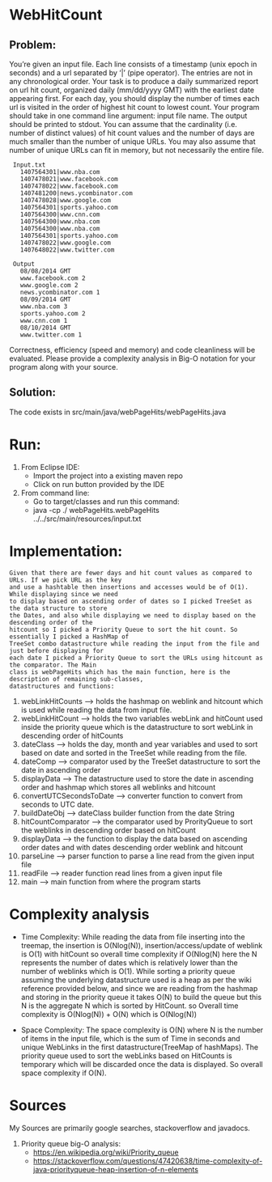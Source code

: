 # WebHitCount

 ## Problem: 
 You’re given an input file. Each line consists of a timestamp (unix epoch in seconds) and a url separated by ‘|’ (pipe operator). The entries are not in any chronological order.  Your task is to produce a daily summarized report on url hit count, organized daily (mm/dd/yyyy GMT) with the earliest date appearing first. For each day, you should display the number of times each url is visited in the order of highest hit count to lowest count. Your program should take in one command line argument: input file name. The output should be printed to stdout. You can assume that the cardinality (i.e. number of distinct values) of hit count values and the number of days are much smaller than the number of unique URLs. You may also assume that number of unique URLs can fit in memory, but not necessarily the entire file.
 
```
 Input.txt
   1407564301|www.nba.com
   1407478021|www.facebook.com
   1407478022|www.facebook.com
   1407481200|news.ycombinator.com
   1407478028|www.google.com
   1407564301|sports.yahoo.com
   1407564300|www.cnn.com
   1407564300|www.nba.com
   1407564300|www.nba.com
   1407564301|sports.yahoo.com
   1407478022|www.google.com
   1407648022|www.twitter.com
```

``` 
 Output
   08/08/2014 GMT
   www.facebook.com 2
   www.google.com 2
   news.ycombinator.com 1
   08/09/2014 GMT
   www.nba.com 3
   sports.yahoo.com 2
   www.cnn.com 1
   08/10/2014 GMT
   www.twitter.com 1
```
 
 Correctness, efficiency (speed and memory) and code cleanliness will be evaluated. 
 Please provide a complexity analysis in Big-O notation for your program along with your source. 

 ## Solution:
 The code exists in src/main/java/webPageHits/webPageHits.java

  # Run:
   1. From Eclipse IDE:
      * Import the project into a existing maven repo
      * Click on run button provided by the IDE
   1. From command line:
      * Go to target/classes and run this command:
      * java -cp ./ webPageHits.webPageHits ../../src/main/resources/input.txt

  # Implementation:
    Given that there are fewer days and hit count values as compared to URLs. If we pick URL as the key 
    and use a hashtable then insertions and accesses would be of O(1). While displaying since we need 
    to display based on ascending order of dates so I picked TreeSet as the data structure to store 
    the Dates, and also while displaying we need to display based on the descending order of the 
    hitcount so I picked a Priority Queue to sort the hit count. So essentially I picked a HashMap of 
    TreeSet combo datastructure while reading the input from the file and just before displaying for 
    each date I picked a Priority Queue to sort the URLs using hitcount as the comparator. The Main 
    class is webPageHits which has the main function, here is the description of remaining sub-classes,
    datastructures and functions:

  1. webLinkHitCounts --> holds the hashmap on weblink and hitcount which is used while reading the data from input file.
  1. webLinkHitCount --> holds the two variables webLink and hitCount used inside the priority queue which is the datastructure to sort webLink in descending order of hitCounts
  1. dateClass --> holds the day, month and year variables and used to sort based on date and sorted in the TreeSet while reading from the file.
  1. dateComp --> comparator used by the TreeSet datastructure to sort the date in ascending order
  1. displayData --> The datastructure  used to store the date in ascending order and hashmap which stores all weblinks and hitcount
  1. convertUTCSecondsToDate --> converter function to convert from seconds to UTC date.
  1. buildDateObj --> dateClass builder function from the date String
  1. hitCountComparator --> the comparator used by ProrityQueue to sort the weblinks in descending order based on hitCount
  1. displayData --> the function to display the data based on ascending order dates and with dates descending order weblink and hitcount 
  1. parseLine --> parser function to parse a line read from the given input file
  1. readFile --> reader function read lines from a given input file
  1. main  --> main function from where the program starts

 # Complexity analysis
   * Time Complexity:
   While reading the data from file inserting into the treemap, the insertion is O(Nlog(N)), insertion/access/update of weblink is O(1) with hitCount so overall time complexity if O(Nlog(N) here the N represents the number of dates which is relatively lower than the number of weblinks which is O(1). While sorting a priority queue assuming the underlying datastructure used is a heap as per the wiki reference provided below, and since we are reading from the hashmap and storing in the priority queue it takes O(N) to build the queue but this N is the aggregate N which is sorted by HitCount. so Overall time complexity is O(Nlog(N)) + O(N) which is O(Nlog(N))
 
   * Space Complexity:
   The space complexity is O(N) where N is the number of items in the input file, which is the sum of Time in seconds and unique WebLinks in the first datastructure(TreeMap of hashMaps). The priority queue used to sort the webLinks based on HitCounts is temporary which will be discarded once the data is displayed. So overall space complexity if O(N).

 # Sources
   My Sources are primarily google searches, stackoverflow and javadocs.
   1. Priority queue big-O analysis: 
         *  https://en.wikipedia.org/wiki/Priority_queue
         *  https://stackoverflow.com/questions/47420638/time-complexity-of-java-priorityqueue-heap-insertion-of-n-elements
